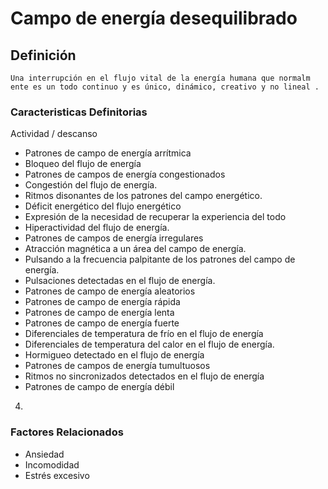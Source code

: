 # Campo de energía desequilibrado
## Definición
	Una interrupción en el flujo vital de la energía humana que normalm ente es un todo continuo y es único, dinámico, creativo y no lineal .

### Caracteristicas Definitorias
Actividad / descanso 
  
- Patrones de campo de energía 
arrítmica   
- Bloqueo del flujo de energía   
- Patrones de campos de energía 
congestionados   
- Congestión del flujo de energía.   
- Ritmos disonantes de los 
patrones del campo 
energético.   
- Déficit energético del flujo 
energético   
- Expresión de la necesidad de 
recuperar la experiencia del 
todo  
- Hiperactividad del flujo de energía.   
- Patrones de campos de energía 
irregulares   
- Atracción magnética a un área 
del campo de energía.   
- Pulsando a la frecuencia 
palpitante de los patrones del 
campo de energía.   
- Pulsaciones detectadas en el 
flujo de energía.   
- Patrones de campo de energía 
aleatorios   
- Patrones de campo de energía 
rápida   
- Patrones de campo de energía 
lenta   
- Patrones de campo de energía 
fuerte   
- Diferenciales de temperatura de 
frío en el flujo de energía   
- Diferenciales de temperatura del 
calor en el flujo de energía.   
- Hormigueo detectado en el flujo de 
energía   
- Patrones de campos de energía 
tumultuosos   
- Ritmos no sincronizados 
detectados en el flujo de 
energía   
- Patrones de campo de energía 
débil   
 
4.

### Factores Relacionados
- Ansiedad   
- Incomodidad   
- Estrés excesivo

